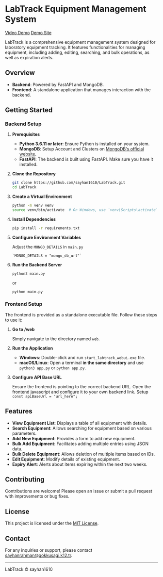 # LabTrack Equipment Management System

[Video Demo](https://youtu.be/Ii-swCK6MTU)
[Demo Site](https://lt-webui.onrender.com/)

LabTrack is a comprehensive equipment management system designed for laboratory equipment tracking. It features functionalities for managing equipment, including adding, editing, searching, and bulk operations, as well as expiration alerts.

## Overview

- **Backend**: Powered by FastAPI and MongoDB.
- **Frontend**: A standalone application that manages interaction with the backend.

## Getting Started

### Backend Setup

1. **Prerequisites**

   - **Python 3.6.11 or later**: Ensure Python is installed on your system.
   - **MongoDB**: Setup Account and Clusters on [MongoDB's official website](https://www.mongodb.com/).
   - **FastAPI**: The backend is built using FastAPI. Make sure you have it installed.

2. **Clone the Repository**

   ```bash
   git clone https://github.com/sayhan1610/LabTrack.git
   cd LabTrack
   ```

3. **Create a Virtual Environment**

   ```bash
   python -m venv venv
   source venv/bin/activate  # On Windows, use `venv\Scripts\activate`
   ```

4. **Install Dependencies**

   ```bash
   pip install -r requirements.txt
   ```

5. **Configure Environment Variables**

   Adjust the `MONGO_DETAILS` in `main.py`

   ```plaintext
   `MONGO_DETAILS = "mongo_db_url"`
   ```

6. **Run the Backend Server**

   ```bash
   python3 main.py
   ```

   or

   ```bash
   python main.py
   ```

### Frontend Setup

The frontend is provided as a standalone executable file. Follow these steps to use it:

1. **Go to /web**

   Simply navigate to the directory named `web`.

2. **Run the Application**

   - **Windows**: Double-click and run `start_labtrack_webui.exe` file.
   - **macOS/Linux**: Open a terminal **in the same directory** and use `python3 app.py` or `python app.py`.

3. **Configure API Base URL**

   Ensure the frontend is pointing to the correct backend URL. Open the frontend javascript and configure it to your own backend link. Setup `const apiBaseUrl = "url_here";`

## Features

- **View Equipment List**: Displays a table of all equipment with details.
- **Search Equipment**: Allows searching for equipment based on various parameters.
- **Add New Equipment**: Provides a form to add new equipment.
- **Bulk Add Equipment**: Facilitates adding multiple entries using JSON data.
- **Bulk Delete Equipment**: Allows deletion of multiple items based on IDs.
- **Edit Equipment**: Modify details of existing equipment.
- **Expiry Alert**: Alerts about items expiring within the next two weeks.

## Contributing

Contributions are welcome! Please open an issue or submit a pull request with improvements or bug fixes.

## License

This project is licensed under the [MIT License](LICENSE).

## Contact

For any inquiries or support, please contact [sayhanrahman@gokkusagi.k12.tr](mailto:sayhanrahman@gokkusagi.k12.tr).

---

LabTrack © sayhan1610
